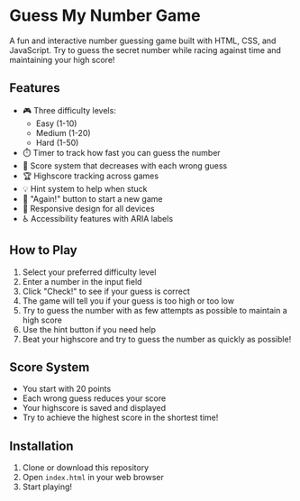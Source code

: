 # Guess My Number Game

A fun and interactive number guessing game built with HTML, CSS, and JavaScript. Try to guess the secret number while racing against time and maintaining your high score!

## Features

- 🎮 Three difficulty levels:
  - Easy (1-10)
  - Medium (1-20)
  - Hard (1-50)
- ⏱️ Timer to track how fast you can guess the number
- 💯 Score system that decreases with each wrong guess
- 🏆 Highscore tracking across games
- 💡 Hint system to help when stuck
- 🔄 "Again!" button to start a new game
- 📱 Responsive design for all devices
- ♿ Accessibility features with ARIA labels

## How to Play

1. Select your preferred difficulty level
2. Enter a number in the input field
3. Click "Check!" to see if your guess is correct
4. The game will tell you if your guess is too high or too low
5. Try to guess the number with as few attempts as possible to maintain a high score
6. Use the hint button if you need help
7. Beat your highscore and try to guess the number as quickly as possible!

## Score System

- You start with 20 points
- Each wrong guess reduces your score
- Your highscore is saved and displayed
- Try to achieve the highest score in the shortest time!

## Installation

1. Clone or download this repository
2. Open `index.html` in your web browser
3. Start playing!